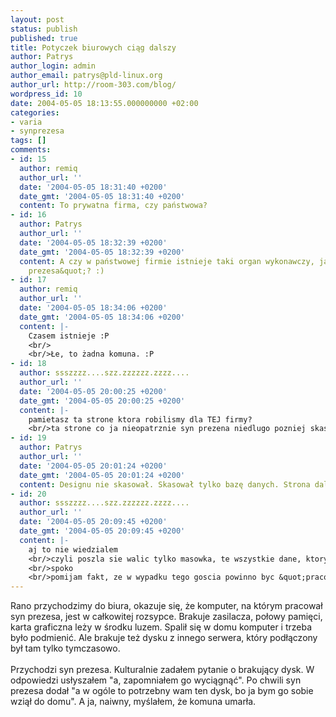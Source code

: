```yaml
---
layout: post
status: publish
published: true
title: Potyczek biurowych ciąg dalszy
author: Patrys
author_login: admin
author_email: patrys@pld-linux.org
author_url: http://room-303.com/blog/
wordpress_id: 10
date: 2004-05-05 18:13:55.000000000 +02:00
categories:
- varia
- synprezesa
tags: []
comments:
- id: 15
  author: remiq
  author_url: ''
  date: '2004-05-05 18:31:40 +0200'
  date_gmt: '2004-05-05 18:31:40 +0200'
  content: To prywatna firma, czy państwowa?
- id: 16
  author: Patrys
  author_url: ''
  date: '2004-05-05 18:32:39 +0200'
  date_gmt: '2004-05-05 18:32:39 +0200'
  content: A czy w państwowej firmie istnieje taki organ wykonawczy, jak &quot;syn
    prezesa&quot;? :)
- id: 17
  author: remiq
  author_url: ''
  date: '2004-05-05 18:34:06 +0200'
  date_gmt: '2004-05-05 18:34:06 +0200'
  content: |-
    Czasem istnieje :P
    <br/>
    <br/>Łe, to żadna komuna. :P
- id: 18
  author: ssszzzz....szz.zzzzzz.zzzz....
  author_url: ''
  date: '2004-05-05 20:00:25 +0200'
  date_gmt: '2004-05-05 20:00:25 +0200'
  content: |-
    pamietasz ta strone ktora robilismy dla TEJ firmy?
    <br/>ta strone co ja nieopatrznie syn prezena niedlugo pozniej skasowal?
- id: 19
  author: Patrys
  author_url: ''
  date: '2004-05-05 20:01:24 +0200'
  date_gmt: '2004-05-05 20:01:24 +0200'
  content: Designu nie skasował. Skasował tylko bazę danych. Strona dalej dostępna.
- id: 20
  author: ssszzzz....szz.zzzzzz.zzzz....
  author_url: ''
  date: '2004-05-05 20:09:45 +0200'
  date_gmt: '2004-05-05 20:09:45 +0200'
  content: |-
    aj to nie wiedzialem
    <br/>czyli poszla sie walic tylko masowka, te wszystkie dane, ktorych po prostu od groma przemielilismy?
    <br/>spoko
    <br/>pomijam fakt, ze w wypadku tego goscia powinno byc &quot;pracowal&quot; a nie pracowal
---
```

Rano przychodzimy do biura, okazuje się, że komputer, na którym pracował syn prezesa, jest w całkowitej rozsypce. Brakuje zasilacza, połowy pamięci, karta graficzna leży w środku luzem. Spalił się w domu komputer i trzeba było podmienić. Ale brakuje też dysku z innego serwera, który podłączony był tam tylko tymczasowo.<br />
<br />
Przychodzi syn prezesa. Kulturalnie zadałem pytanie o brakujący dysk. W odpowiedzi usłyszałem "a, zapomniałem go wyciągnąć". Po chwili syn prezesa dodał "a w ogóle to potrzebny wam ten dysk, bo ja bym go sobie wziął do domu". A ja, naiwny, myślałem, że komuna umarła.
